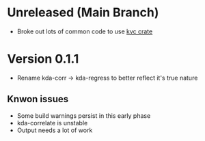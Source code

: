 # Unreleased (Main Branch)

- Broke out lots of common code to use [kvc crate](https://crates.io/crates/kvc)

# Version 0.1.1

- Rename kda-corr -> kda-regress to better reflect it's true nature

## Knwon issues

- Some build warnings persist in this early phase
- kda-correlate is unstable
- Output needs a lot of work
